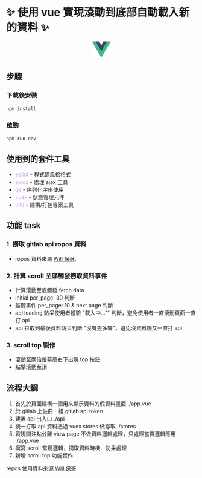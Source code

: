 # ✨ 使用 vue 實現滾動到底部自動載入新的資料 ✨

<p align="center">
  <img width="50" src="./src/assets/logo.svg" alt="logo">
</p>

## 步驟

### 下載後安裝

```
npm install
```

### 啟動

```
npm run dev
```

## 使用到的套件工具

- <font color=#cf9bf2>eslint</font> - 程式碼風格格式
- <font color=#cf9bf2>axios</font> - 處理 ajax 工具
- <font color=#cf9bf2>qs</font> - 序列化字串使用
- <font color=#cf9bf2>vuex</font> - 狀態管理元件
- <font color=#cf9bf2>vite</font> - 建構/打包專案工具

## 功能 task

### 1. 撈取 gitlab api ropos 資料

- ropos 資料來源 [Will 保哥](https://github.com/doggy8088/).

### 2. 計算 scroll 至底觸發撈取資料事件

- 計算滾動至底觸發 fetch data
- initial per_page: 30 判斷
- 監聽事件 per_page: 10 & next page 判斷
- api loading 防呆使用者體驗 "載入中..."" 判斷，避免使用者一直滾動頁面一直打 api
- api 拉取到最後資料防呆判斷 "沒有更多囉"，避免沒資料後又一直打 api

### 3. scroll top 製作

- 滾動至兩倍螢幕高右下出現 top 按鈕
- 點擊滾動至頂

## 流程大綱

1. 首先於頁面建構一個用來顯示資料的假資料畫面 ./app.vue
2. 於 gitlab 上註冊一組 gitlab api token
3. 建置 api 出入口 ./api
4. 統一打取 api 資料透過 vuex stores 做存取 ./stores
5. 實現關注點分離 view page 不做資料邏輯處理，只處理當頁邏輯應用 ./app.vue
6. 撰寫 scroll 監聽邏輯，撈取資料時機、防呆處理
7. 新增 scroll top 功能實作

repos 使用資料來源 [Will 保哥](https://github.com/doggy8088/).
